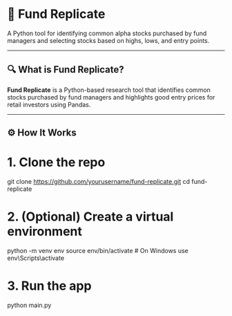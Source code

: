 # 🧠 Fund Replicate
A Python tool for identifying common alpha stocks purchased by fund managers and selecting stocks based on highs, lows, and entry points.

---

## 🔍 What is Fund Replicate?

**Fund Replicate** is a Python-based research tool that identifies common stocks purchased by fund managers and highlights good entry prices for retail investors using Pandas.

---

## ⚙️ How It Works

# 1. Clone the repo
git clone https://github.com/yourusername/fund-replicate.git
cd fund-replicate

# 2. (Optional) Create a virtual environment
python -m venv env
source env/bin/activate  # On Windows use env\Scripts\activate

# 3. Run the app
python main.py
